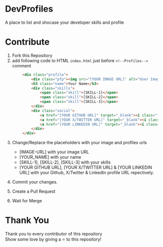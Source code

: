 # DevProfiles
A place to list and shocase your developer skills and profile


# Contribute

1. Fork this Repository
2. add following code to HTML `index.html` just before `<!--Profiles-->` comment

```html
        <div class="profile">
            <div class="pfp"><img src="[YOUR IMAGE URL]" alt="User Image"></div>
            <h3 class="name">Your Name</h3>
            <div class="skills">
                <span class="skill">[SKILL-1]</span>
                <span class="skill">[SKILL-2]</span>
                <span class="skill">[SKILL-3]</span>
            </div>
            <div class="social">
                <a href="[YOUR GITHUB URL]" target="_blank"><i class="fa-brands fa-github"></i></a>
                <a href="[YOUR X/TWITTER URL]" target="_blank"><i class="fa-brands fa-x-twitter"></i></a>
                <a href="[YOUR LINKEDIN URL]" target="_blank"><i class="fa-brands fa-linkedin-in"></i></a>
            </div>
        </div>
```
3. Change/Replace the placeholders with your image and profiles urls
    - [IMAGE-URL] with your image URL
    - [YOUR_NAME] with your name
    - [SKILL-1], [SKILL-2], [SKILL-3] with your skills
    - [YOUR GITHUB URL], [YOUR X/TWITTER URL] & [YOUR LINKEDIN URL] with your Github, X/Twitter & LinkedIn profile URL repectively.

4. Commit your changes.

5. Create a Pull Request

6. Wait for Merge 

# Thank You
Thank you to every contributor of this repository <br>
Show some love by giving a ⭐ to this repository!
